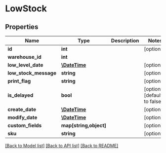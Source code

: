 # LowStock

## Properties
Name | Type | Description | Notes
------------ | ------------- | ------------- | -------------
**id** | **int** |  | [optional] 
**warehouse_id** | **int** |  | 
**low_level_date** | [**\DateTime**](\DateTime.md) |  | [optional] 
**low_stock_message** | **string** |  | [optional] 
**print_flag** | **string** |  | [optional] 
**is_delayed** | **bool** |  | [optional] [default to false]
**create_date** | [**\DateTime**](\DateTime.md) |  | [optional] 
**modify_date** | [**\DateTime**](\DateTime.md) |  | [optional] 
**custom_fields** | **map[string,object]** |  | [optional] 
**sku** | **string** |  | [optional] 

[[Back to Model list]](../README.md#documentation-for-models) [[Back to API list]](../README.md#documentation-for-api-endpoints) [[Back to README]](../README.md)


